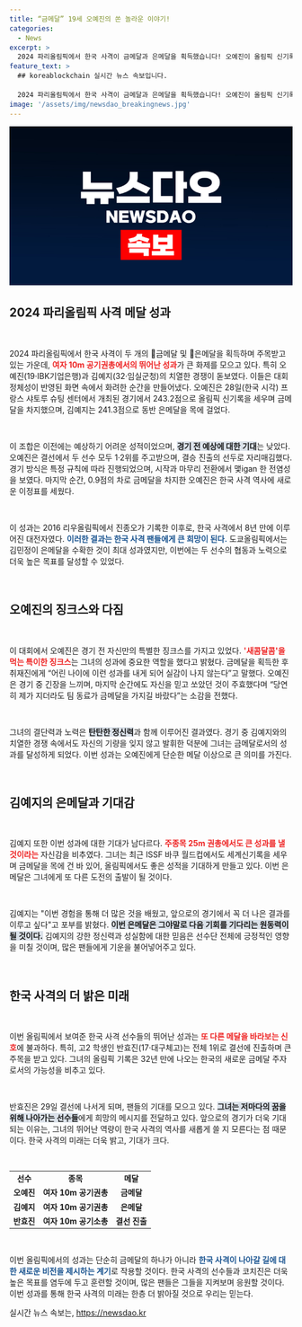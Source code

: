 ```yaml
---
title: “금메달” 19세 오예진의 쏜 놀라운 이야기!
categories:
  - News
excerpt: >
  2024 파리올림픽에서 한국 사격이 금메달과 은메달을 획득했습니다! 오예진이 올림픽 신기록을 세우며 금메달의 영예를 안았고, 김예지 역시 은메달을 목에 걸며 한국 사격의 저력을 보여줬습니다. 다음 주인공인 반효진의 결선도 기대됩니다!
feature_text: >
  ## koreablockchain 실시간 뉴스 속보입니다.

  2024 파리올림픽에서 한국 사격이 금메달과 은메달을 획득했습니다! 오예진이 올림픽 신기록을 세우며 금메달의 영예를 안았고, 김예지 역시 은메달을 목에 걸며 한국 사격의 저력을 보여줬습니다. 다음 주인공인 반효진의 결선도 기대됩니다!
image: '/assets/img/newsdao_breakingnews.jpg'
---
```


<p><img src="/assets/img/newsdao_breakingnews.jpg" alt="koreablockchain 속보" /></p>

<h2 data-ke-size="size26">2024 파리올림픽 사격 메달 성과</h2>

<p data-ke-size="size16">&nbsp;</p>

<p>2024 파리올림픽에서 한국 사격이 두 개의 🥇금메달 및 🥈은메달을 획득하며 주목받고 있는 가운데, <b><span style="color: #ee2323;">여자 10m 공기권총에서의 뛰어난 성과</span></b>가 큰 화제를 모으고 있다. 특히 오예진(19·IBK기업은행)과 김예지(32·임실군청)의 치열한 경쟁이 돋보였다. 이들은 대회 정체성이 반영된 화면 속에서 화려한 순간을 만들어냈다. 오예진은 28일(한국 시각) 프랑스 샤토루 슈팅 센터에서 개최된 경기에서 243.2점으로 올림픽 신기록을 세우며 금메달을 차지했으며, 김예지는 241.3점으로 동반 은메달을 목에 걸었다.</p>

<p data-ke-size="size16">&nbsp;</p>

<p>이 조합은 이전에는 예상하기 어려운 성적이었으며, <b><span style="background-color: #21538527;">경기 전 예상에 대한 기대</span></b>는 낮았다. 오예진은 결선에서 두 선수 모두 1·2위를 주고받으며, 결승 진출의 선두로 자리매김했다. 경기 방식은 특정 규칙에 따라 진행되었으며, 시작과 마무리 전환에서 맻igan 한 전염성을 보였다. 마지막 순간, 0.9점의 차로 금메달을 차지한 오예진은 한국 사격 역사에 새로운 이정표를 세웠다.</p>

<p data-ke-size="size16">&nbsp;</p>

<p>이 성과는 2016 리우올림픽에서 진종오가 기록한 이후로, 한국 사격에서 8년 만에 이루어진 대전자였다. <b><span style="color: #1a5490;">이러한 결과는 한국 사격 팬들에게 큰 희망이 된다.</span></b> 도쿄올림픽에서는 김민정이 은메달을 수확한 것이 최대 성과였지만, 이번에는 두 선수의 협동과 노력으로 더욱 높은 목표를 달성할 수 있었다.</p>

<p data-ke-size="size16">&nbsp;</p>

<h2 data-ke-size="size26">오예진의 징크스와 다짐</h2>

<p data-ke-size="size16">&nbsp;</p>

<p>이 대회에서 오예진은 경기 전 자신만의 특별한 징크스를 가지고 있었다. <b><span style="color: #ee2323;">'새콤달콤'을 먹는 특이한 징크스</span></b>는 그녀의 성과에 중요한 역할을 했다고 밝혔다. 금메달을 획득한 후 취재진에게 “어린 나이에 이런 성과를 내게 되어 실감이 나지 않는다”고 말했다. 오예진은 경기 중 긴장을 느끼며, 마지막 순간에도 자신을 믿고 쏘았던 것이 주효했다며 “당연히 제가 지더라도 팀 동료가 금메달을 가지길 바랐다”는 소감을 전했다.</p>

<p data-ke-size="size16">&nbsp;</p>

<p>그녀의 결단력과 노력은 <b><span style="background-color: #21538527;">탄탄한 정신력</span></b>과 함께 이루어진 결과였다. 경기 중 김예지와의 치열한 경쟁 속에서도 자신의 기량을 잊지 않고 발휘한 덕분에 그녀는 금메달로서의 성과를 달성하게 되었다. 이번 성과는 오예진에게 단순한 메달 이상으로 큰 의미를 가진다.</p>

<p data-ke-size="size16">&nbsp;</p>

<h2 data-ke-size="size26">김예지의 은메달과 기대감</h2>

<p data-ke-size="size16">&nbsp;</p>

<p>김예지 또한 이번 성과에 대한 기대가 남다르다. <b><span style="color: #ee2323;">주종목 25m 권총에서도 큰 성과를 낼 것이라는</span></b> 자신감을 비추였다. 그녀는 최근 ISSF 바쿠 월드컵에서도 세계신기록을 세우며 금메달을 목에 건 바 있어, 올림픽에서도 좋은 성적을 기대하게 만들고 있다. 이번 은메달은 그녀에게 또 다른 도전의 출발이 될 것이다.</p>

<p data-ke-size="size16">&nbsp;</p>

<p>김예지는 "이번 경험을 통해 더 많은 것을 배웠고, 앞으로의 경기에서 꼭 더 나은 결과를 이루고 싶다"고 포부를 밝혔다. <b><span style="background-color: #21538527;">이번 은메달은 그야말로 다음 기회를 기다리는 원동력이 될 것이다.</span></b> 김예지의 강한 정신력과 성실함에 대한 믿음은 선수단 전체에 긍정적인 영향을 미칠 것이며, 많은 팬들에게 기운을 불어넣어주고 있다.</p>

<p data-ke-size="size16">&nbsp;</p>

<h2 data-ke-size="size26">한국 사격의 더 밝은 미래</h2>

<p data-ke-size="size16">&nbsp;</p>

<p>이번 올림픽에서 보여준 한국 사격 선수들의 뛰어난 성과는 <b><span style="color: #ee2323;">또 다른 메달을 바라보는 신호</span></b>에 불과하다. 특히, 고2 학생인 반효진(17·대구체고)는 전체 1위로 결선에 진출하며 큰 주목을 받고 있다. 그녀의 올림픽 기록은 32년 만에 나오는 한국의 새로운 금메달 주자로서의 가능성을 비추고 있다.</p>

<p data-ke-size="size16">&nbsp;</p>

<p>반효진은 29일 결선에 나서게 되며, 팬들의 기대를 모으고 있다. <b><span style="background-color: #21538527;">그녀는 저마다의 꿈을 위해 나아가는 선수들</span></b>에게 희망의 메시지를 전달하고 있다. 앞으로의 경기가 더욱 기대되는 이유는, 그녀의 뛰어난 역량이 한국 사격의 역사를 새롭게 쓸 지 모른다는 점 때문이다. 한국 사격의 미래는 더욱 밝고, 기대가 크다.</p>

<p data-ke-size="size16">&nbsp;</p>

<table>
  <tr>
    <td style="text-align: center; height: 17px;"><b>선수</b></td>
    <td style="text-align: center; height: 17px;"><b>종목</b></td>
    <td style="text-align: center; height: 17px;"><b>메달</b></td>
  </tr>
  <tr>
    <td style="text-align: center; height: 17px;"><b>오예진</b></td>
    <td style="text-align: center; height: 17px;"><b>여자 10m 공기권총</b></td>
    <td style="text-align: center; height: 17px;"><b>금메달</b></td>
  </tr>
  <tr>
    <td style="text-align: center; height: 17px;"><b>김예지</b></td>
    <td style="text-align: center; height: 17px;"><b>여자 10m 공기권총</b></td>
    <td style="text-align: center; height: 17px;"><b>은메달</b></td>
  </tr>
  <tr>
    <td style="text-align: center; height: 17px;"><b>반효진</b></td>
    <td style="text-align: center; height: 17px;"><b>여자 10m 공기소총</b></td>
    <td style="text-align: center; height: 17px;"><b>결선 진출</b></td>
  </tr>
</table>

<p data-ke-size="size16">&nbsp;</p>

<p>이번 올림픽에서의 성과는 단순히 금메달의 하나가 아니라 <b><span style="color: #1a5490;">한국 사격이 나아갈 길에 대한 새로운 비전을 제시하는 계기</span></b>로 작용할 것이다. 한국 사격의 선수들과 코치진은 더욱 높은 목표를 염두에 두고 훈련할 것이며, 많은 팬들은 그들을 지켜보며 응원할 것이다. 이번 성과를 통해 한국 사격의 미래는 한층 더 밝아질 것으로 우리는 믿는다.</p>
실시간 뉴스 속보는, <a href="https://newsdao.kr" rel="dofollow">https://newsdao.kr</a>


